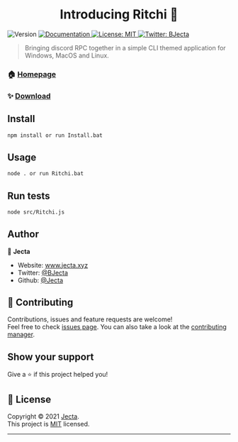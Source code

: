 <h1 align="center">Introducing Ritchi 👋</h1>
<p>
  <img alt="Version" src="https://img.shields.io/badge/version-v2-blue.svg?cacheSeconds=2592000" />
  <a href="https://github.com/Jecta/Ritchi/blob/main/README.md" target="_blank">
    <img alt="Documentation" src="https://img.shields.io/badge/documentation-yes-brightgreen.svg" />
  </a>
  <a href="https://en.wikipedia.org/wiki/MIT_License" target="_blank">
    <img alt="License: MIT" src="https://img.shields.io/badge/License-MIT-yellow.svg" />
  </a>
  <a href="https://twitter.com/BJecta" target="_blank">
    <img alt="Twitter: BJecta" src="https://img.shields.io/twitter/follow/BJecta.svg?style=social" />
  </a>
</p>

> Bringing discord RPC together in a simple CLI themed application for Windows, MacOS and Linux.

### 🏠 [Homepage](https://github.com/Jecta/Ritchi)

### ✨ [Download](https://github.com/Jecta/Ritchi/archive/refs/heads/main.zip)

## Install

```sh
npm install or run Install.bat
```

## Usage

```sh
node . or run Ritchi.bat
```

## Run tests

```sh
node src/Ritchi.js
```

## Author

👤 **Jecta**

* Website: www.jecta.xyz
* Twitter: [@BJecta](https://twitter.com/BJecta)
* Github: [@Jecta](https://github.com/Jecta)

## 🤝 Contributing

Contributions, issues and feature requests are welcome!<br />Feel free to check [issues page](https://github.com/Jecta/Ritchi/issues). You can also take a look at the [contributing manager](https://discord.com/channels/@me/709441303351394314).

## Show your support

Give a ⭐️ if this project helped you!

## 📝 License

Copyright © 2021 [Jecta](https://github.com/Jecta).<br />
This project is [MIT](https://en.wikipedia.org/wiki/MIT_License) licensed.

***
